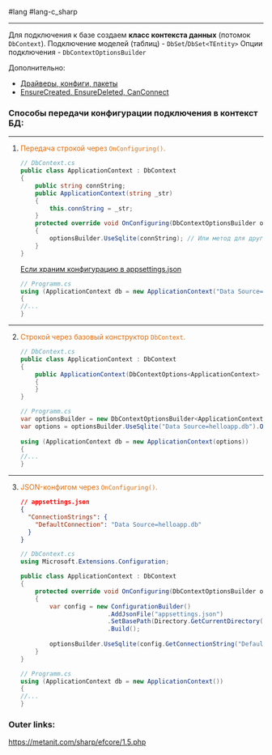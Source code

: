 #lang #lang-c_sharp

---
Для подключения к базе создаем **класс контекста данных** (потомок `DbContext`).
Подключение моделей (таблиц) - `DbSet`/`DbSet<TEntity>`
Опции подключения - `DbContextOptionsBuilder` 

Дополнительно:
- [Драйверы, конфиги, пакеты](1.%20Languages/C-sharp/_%20EF%20Core/_/Драйверы,%20конфиги,%20пакеты.md)
- [EnsureCreated, EnsureDeleted, CanConnect](1.%20Languages/C-sharp/_%20EF%20Core/_/EnsureCreated,%20EnsureDeleted,%20CanConnect.md)

### Способы передачи конфигурации подключения в контекст БД:
---
1. <font color="#e36c09">Передача строкой через `OnConfiguring()`.</font>
	```csharp
	// DbContext.cs
	public class ApplicationContext : DbContext
	{
	    public string connString;
	    public ApplicationContext(string _str)
	    {
	        this.connString = _str;
	    }
	    protected override void OnConfiguring(DbContextOptionsBuilder optionsBuilder)
	    {
	        optionsBuilder.UseSqlite(connString); // Или метод для другой субд
	    }
	}
	```
	[Если храним конфигурацию в appsettings.json](1.%20Languages/C-sharp/_%20EF%20Core/_/appsettings.json.md)
	```csharp
	// Programm.cs
	using (ApplicationContext db = new ApplicationContext("Data Source=helloapp.db"))
	{
	//...
	}
	```
---
2. <font color="#e36c09">Строкой через базовый конструктор `DbContext`.</font>
	```csharp
	// DbContext.cs
	public class ApplicationContext : DbContext
	{
	    public ApplicationContext(DbContextOptions<ApplicationContext> options): base(options)
	    {
	    }
	}
	```
	```csharp
	// Programm.cs
	var optionsBuilder = new DbContextOptionsBuilder<ApplicationContext>();
	var options = optionsBuilder.UseSqlite("Data Source=helloapp.db").Options;
	 
	using (ApplicationContext db = new ApplicationContext(options))
	{
	//...
	}
	```
---
3. <font color="#e36c09">JSON-конфигом через `OnConfiguring()`.</font>
	```json
	// appsettings.json
	{
	  "ConnectionStrings": {
	    "DefaultConnection": "Data Source=helloapp.db"
	  }
	}
	```
	```csharp
	// DbContext.cs
	using Microsoft.Extensions.Configuration;
	
	public class ApplicationContext : DbContext
	{
	    protected override void OnConfiguring(DbContextOptionsBuilder optionsBuilder)
	    {
	        var config = new ConfigurationBuilder()
	                        .AddJsonFile("appsettings.json")
	                        .SetBasePath(Directory.GetCurrentDirectory())
	                        .Build();
	 
	        optionsBuilder.UseSqlite(config.GetConnectionString("DefaultConnection"));
	    }
	}
	```
	```csharp
	// Programm.cs
	using (ApplicationContext db = new ApplicationContext())
	{
	//...
	}
	```

### Outer links:
https://metanit.com/sharp/efcore/1.5.php